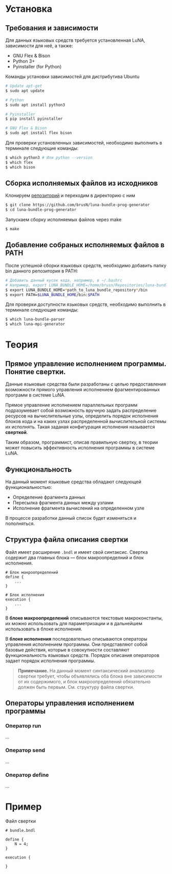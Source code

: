 # Установка

## Требования и зависимости

Для данных языковых средств требуется установленная LuNA, зависимости для неё, а также:

- GNU Flex & Bison
- Python 3+
- Pyinstaller (for Python)

Команды установки зависимостей для дистрибутива Ubuntu

```bash
# Update apt-get
$ sudo apt update

# Python
$ sudo apt install python3

# Pyinstaller
$ pip install pyinstaller

# GNU Flex & Bison
$ sudo apt install flex bison
```

Для проверки установленных зависимостей, необходимо выполнить в терминале следующие команды: 
```bash
$ which python3 # Или python --version 
$ which flex 
$ which bison  
```

## Сборка исполняемых файлов из исходников


Клонируем [репозиторий](https://github.com/brusN/luna-bundle-prog-generator) и переходим в директорию с ним

```bash
$ git clone https://github.com/brusN/luna-bundle-prog-generator
$ cd luna-bundle-prog-generator
```
Запускаем сборку исполняемых файлов через make

```bash
$ make
```


## Добавление собраных исполняемых файлов в PATH

После успешной сборки языковых средств, необходимо добавить папку bin данного репозитория в PATH: 

```bash
# Добавить данный кусок кода, например, в ~/.bashrc
# Например, export LUNA_BUNDLE_HOME=/home/brusn/Repositories/luna-bundle-prog-generator
$ export LUNA_BUNDLE_HOME=*path_to_luna_bundle_repository*/bin
$ export PATH=$LUNA_BUNDLE_HOME/bin:$PATH
```

Для проверки доступности языковых средств, необходимо выполнить в терминале следующие команды: 
```bash
$ which luna-bundle-parser  
$ which luna-mpi-generator 
```

# Теория

## Прямое управление исполнением программы. Понятие свертки.

Данные языковые средства были разработаны с целью предоставления возможности прямого управления исполнением фрагментированных программ в системе LuNA. 

Прямое управление исполнением параллельных программ подразумевает собой возможность вручную задать распределение ресурсов на вычислительные узлы, определить порядок исполнения блоков кода и на каких узлах распределенной вычислительной системы их исполнять. Такая заданая конфигурация исполнения называется **сверткой**. 

Таким образом, программист, описав правильную свертку, в теории может повысить эффективность исполнения программы в системе LuNA.

## Функциональность

На данный момент языковые средства обладают следующей функциональностью:
- Определение фрагмента данных
- Пересылка фрагмента данных между узлами	
- Исполнение фрагмента вычислений на определенном узле

В процессе разработки данный список будет изменяться и пополняться.

## Структура файла описания свертки

Файл имеет расширение `.bndl` и имеет свой синтаксис. Свертка содержит два главных блока — блок макроопределний и блок исполнения.

```
# Блок макроопределений
define {
    ...
}

# Блок исполнения
execution {
    ...
}
```

В **блоке макроопределений** описываются текстовые макроконстанты, их можно использовать для параметризации и в дальнейшем использовать в блоке исполнения.

В **блоке исполнения** последовательно описываются операторы управления исполнением программы. Они представляют собой базовые действия, которые в совокупности составляют функциональность языковых средств. Порядок описания операторов задает порядок исполнения программы. 

>**Примечание.** На данный момент синтаксический анализатор свертки требует, чтобы объявлялись оба блока вне зависимости от их содержимого, и блок макроопределений обязательно должен быть первым. См. структуру файла свертки. 

## Операторы управления исполнением программы

### Оператор run

...

### Оператор send

...

### Оператор define

...


# Пример

Файл свертки

```
# bundle.bndl

define {
    N = 4;
}

execution {
    
}
```